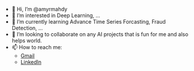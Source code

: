 - 👋 Hi, I’m @amyrmahdy
- 👀 I’m interested in Deep Learning, ...
- 🌱 I’m currently learning Advance Time Series Forcasting, Fraud Detection, ...
- 💞️ I’m looking to collaborate on any AI projects that is fun for me and also helps world. 
- 📫 How to reach me: 
  - [Gmail](https://amyrmahdy1@gmail.com)
  - [LinkedIn](https://www.linkedin.com/in/amyrmahdy/)


<!---
amyrmahdy/amyrmahdy is a ✨ special ✨ repository because its `README.md` (this file) appears on your GitHub profile.
You can click the Preview link to take a look at your changes.
--->
